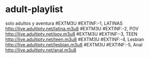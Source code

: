 # adult-playlist
solo adultos y aventura
#EXTM3U
#EXTINF:-1, LATINAS
http://live.adultiptv.net/latina.m3u8
#EXTM3U
#EXTINF:-2, POV
http://live.adultiptv.net/pov.m3u8
#EXTM3U
#EXTINF:-3, TEEN
http://live.adultiptv.net/teen.m3u8
#EXTM3U
#EXTINF:-4, Lesbian
http://live.adultiptv.net/lesbian.m3u8
#EXTM3U
#EXTINF:-5, Anal
http://live.adultiptv.net/anal.m3u8
